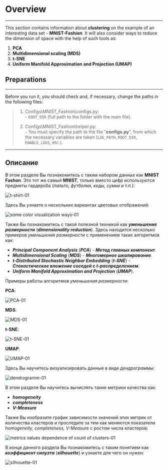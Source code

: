# Overview
---

This section contains information about **clustering** on the example of an interesting data set - **MNIST-Fashion**.
It will also consider ways to reduce the dimension of space with the help of such tools as:
1. **PCA**
1. **Multidimensional scaling (MDS)**
1. **t-SNE**
1. **Uniform Manifold Approximation and Projection (UMAP)**


## Preparations
---

Before you run it, you should check and, if necessary, change the paths in the following files:
>1. Configs\MNIST_Fashion\configs.py:  
    - `ROOT_DIR` (full path to the folder with the main file).  
>
>2. Configs\MNIST_Fashion\helper.py:  
    - You must specify the path to the file "**configs.py**", from which the necessary variables are taken (`LOG_PATH`, `ROOT_DIR`, `ENABLE_LOGS`, etc.).

---

## Описание

В этом разделе Вы познакомитесь с таким набором данных как **MNIST Fashon**.
Это тот же самый **MNIST**, только вместо цифр используются предметы гардероба (_пальто, футболки, кеды, сумки и т.п._):

![t-shirt-01](../images/part04/mnist_tshirt-01.png)

Здесь Вы узнаете о нескольких вариантах цветовых отображений:

![some color visualization ways-01](../images/part04/some_color_visualization_ways-01.png)

Также Вы познакомитесь с такой полезной техникой как ___уменьшение размерности___ (___dimensionality reduction___).
Здесь находится несколько примеров _уменьшения размерности_ с применением таких алгоритмов как:
* ___Principal Component Analysis___ (___PCA___) - ___Метод главных компонент___.
* ___Multidimensional Scaling___ (___MDS___) - ___Многомерное шкалирование___.
* ___t-Distributed Stochastic Neighbor Embedding___ (___t-SNE___) - ___Стохастическое вложение соседей с t-распределением___.
* ___Uniform Manifold Approximation and Projection___ (___UMAP___).

Примеры работы алгоритмов _уменьшения размерности_:

**PCA**:

![PCA-01](../images/part04/pca-01.png)

**MDS**:

![MDS-01](../images/part04/mds-01.png)

**t-SNE**:

![t-SNE-01](../images/part04/tsne-01.png)

**UMAP**:

![UMAP-01](../images/part04/umap-01.png)

Здесь Вы научитесь визуализировать данные в виде _дендрограммы_:

![dendrogramm-01](../images/part04/dendrogram-03.png)

В этом разделе Вы научитесь вычислять такие метрики качества как:
* ___homogeneity___
* ___completeness___
* ___V-Measure___

Также Вы изобразите график зависимости значений этих метрик от количества кластеров и проследите за тем как меняются показатели _homogeneity, completeness, V-Measure_ с ростом числа кластеров:

![metrics values dependence of count of clusters-01](../images/part04/metrics_values_dependence_clusters_count-01.png)

В конце данного раздела Вы познакомитесь с таким понятием как ___коэффициент силуэта___ (___silhouette___) и узнаете для чего он нужен:

![silhouette-01](../images/part04/silhouette-02.png)
